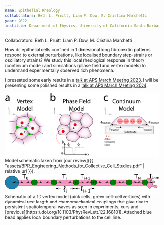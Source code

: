 ```yaml
---
name: Epithelial Rheology
collaborators: Beth L. Pruitt, Liam P. Dow, M. Cristina Marchetti
year: 2022
institute: Department of Physics, University of California Santa Barbara
---
```

Collaborators: Beth L. Pruitt, Liam P. Dow, M. Cristina Marchetti

How do epithelial cells confined in 1 dimesional long fibronextin patterns respond to external perturbations, like localised boundary step-strains or oscillatory strains? We study this local rheological response in theory (continuum model) and simulations (phase field and vertex models) to understand experimentally observed rich phenomena.

I presented some early results in a [talk at APS March Meeting 2023](https://meetings.aps.org/Meeting/MAR23/Session/D06.2).
I will be presenting some polished results in a [talk at APS March Meeting 2024](https://meetings.aps.org/Meeting/MAR24/Session/T27.11).

<body> 
	<div id="img-container" style="text-align:center;">
        <img src="/assets/Insilico.png" alt="Image with three subinages, a is a sketch of vertex model, b is a sketch of the phase field model and c is a sketch of continuum model.">
    </div>
</body>
Model schematic taken from [our review]({{ "assets/BPR_Engineering_Methods_for_Collective_Cell_Studies.pdf"  | relative_url }}).
<body> 
	<div id="img-container" style="text-align:center;">
        <img src="/assets/1D_Vertex_Model.png" alt="Schematic of a 1D vertex model with dynamical rest length and chemomechanical couplings.">
    </div>
</body>
Schematic of a 1D vertex model (pink cells, green cell-cell vertices) with dynamical rest length and chemomechanical couplings that give rise to persistent spatiotemporal waves as seen in experiments, ours and [previous](https://doi.org/10.1103/PhysRevLett.122.168101). Attached blue bead applies local boundary perturbations to the cell line.